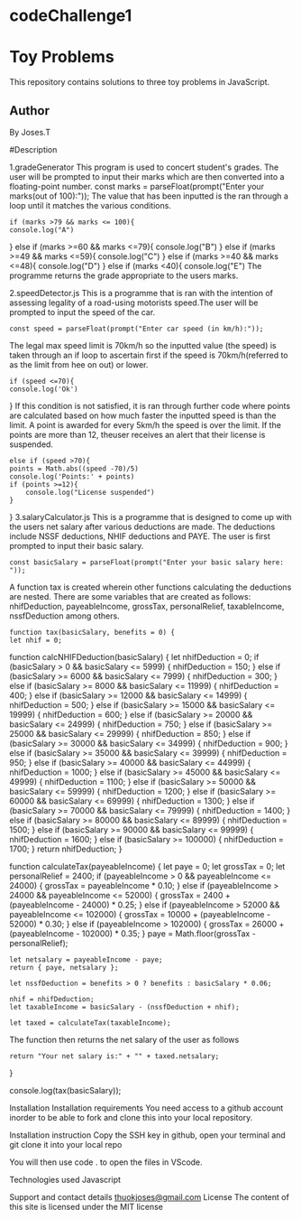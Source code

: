 # codeChallenge1
# Toy Problems

This repository contains solutions to three toy problems in JavaScript.

## Author

By Joses.T


#Description

1.gradeGenerator
This program is used to concert student's grades. The user will be prompted to input their marks which are then converted into a floating-point number.
 const marks = parseFloat(prompt("Enter your marks(out of 100):"));
The value that has been inputted is the ran through a loop until it matches the various conditions.

    if (marks >79 && marks <= 100){
    console.log("A")
} else if (marks >=60 && marks <=79){
    console.log("B")
} else if (marks >=49 && marks <=59){
    console.log("C")
} else if (marks >=40 && marks <=48){
    console.log("D")
} else if (marks <40){
    console.log("E")
The programme returns the grade appropriate to the users marks.

2.speedDetector.js
This is a programme that is ran with the intention of assessing legality of a road-using motorists speed.The user will be prompted to input the speed of the car.

    const speed = parseFloat(prompt("Enter car speed (in km/h):"));
The legal max speed limit is 70km/h so the inputted value (the speed) is taken through an if loop to ascertain first if the speed is 70km/h(referred to as the limit from hee on out) or lower.

    if (speed <=70){
    console.log('Ok')
 } 
If this condition is not satisfied, it is ran through further code where points are calculated based on how much faster the inputted speed is than the limit. A point is awarded for every 5km/h the speed is over the limit. If the points are more than 12, theuser receives an alert that their license is suspended.

    else if (speed >70){
    points = Math.abs((speed -70)/5)
    console.log('Points:' + points)
    if (points >=12){ 
        console.log("License suspended")
    }
}
3.salaryCalculator.js
This is a programme that is designed to come up with the users net salary after various deductions are made. The deductions include NSSF deductions, NHIF deductions and PAYE. The user is first prompted to input their basic salary.

    const basicSalary = parseFloat(prompt("Enter your basic salary here: "));
A function tax is created wherein other functions calculating the deductions are nested. There are some variables that are created as follows: nhifDeduction, payeableIncome, grossTax, personalRelief, taxableIncome, nssfDeduction among others.

    function tax(basicSalary, benefits = 0) {
    let nhif = 0;

function calcNHIFDeduction(basicSalary) {
    let nhifDeduction = 0;
    if (basicSalary > 0 && basicSalary <= 5999) {
        nhifDeduction = 150;
    } else if (basicSalary >= 6000 && basicSalary <= 7999) {
        nhifDeduction = 300;
    } else if (basicSalary >= 8000 && basicSalary <= 11999) {
        nhifDeduction = 400;
    } else if (basicSalary >= 12000 && basicSalary <= 14999) {
        nhifDeduction = 500;
    } else if (basicSalary >= 15000 && basicSalary <= 19999) {
        nhifDeduction = 600;
    } else if (basicSalary >= 20000 && basicSalary <= 24999) {
        nhifDeduction = 750;
    } else if (basicSalary >= 25000 && basicSalary <= 29999) {
        nhifDeduction = 850;
    } else if (basicSalary >= 30000 && basicSalary <= 34999) {
        nhifDeduction = 900;
    } else if (basicSalary >= 35000 && basicSalary <= 39999) {
        nhifDeduction = 950;
    } else if (basicSalary >= 40000 && basicSalary <= 44999) {
        nhifDeduction = 1000;
    } else if (basicSalary >= 45000 && basicSalary <= 49999) {
        nhifDeduction = 1100;
    } else if (basicSalary >= 50000 && basicSalary <= 59999) {
        nhifDeduction = 1200;
    } else if (basicSalary >= 60000 && basicSalary <= 69999) {
        nhifDeduction = 1300;
    } else if (basicSalary >= 70000 && basicSalary <= 79999) {
        nhifDeduction = 1400;
    } else if (basicSalary >= 80000 && basicSalary <= 89999) {
        nhifDeduction = 1500;
    } else if (basicSalary >= 90000 && basicSalary <= 99999) {
        nhifDeduction = 1600;
    } else if (basicSalary >= 100000) {
        nhifDeduction = 1700;
    }
    return nhifDeduction;
}

function calculateTax(payeableIncome) {
    let paye = 0;
    let grossTax = 0;
    let personalRelief = 2400;
    if (payeableIncome > 0 && payeableIncome <= 24000) {
        grossTax = payeableIncome * 0.10;
    } else if (payeableIncome > 24000 && payeableIncome <= 52000) {
        grossTax = 2400 + (payeableIncome - 24000) * 0.25;
    } else if (payeableIncome > 52000 && payeableIncome <= 102000) {
        grossTax = 10000 + (payeableIncome - 52000) * 0.30;
    } else if (payeableIncome > 102000) {
        grossTax = 26000 + (payeableIncome - 102000) * 0.35;
    }
    paye = Math.floor(grossTax - personalRelief);

    let netsalary = payeableIncome - paye;
    return { paye, netsalary };

    let nssfDeduction = benefits > 0 ? benefits : basicSalary * 0.06;

    nhif = nhifDeduction;
    let taxableIncome = basicSalary - (nssfDeduction + nhif);

    let taxed = calculateTax(taxableIncome);
The function then returns the net salary of the user as follows

    return "Your net salary is:" + "" + taxed.netsalary;
}

console.log(tax(basicSalary));

Installation
Installation requirements
You need access to a github account inorder to be able to fork and clone this into your local repository.

Installation instruction
Copy the SSH key in github, open your terminal and git clone it into your local repo

You will then use code . to open the files in VScode.

Technologies used
Javascript

Support and contact details
thuokjoses@gmail.com
License
The content of this site is licensed under the MIT license

